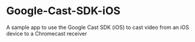 # Google-Cast-SDK-iOS
A sample app to use the Google Cast SDK (iOS) to cast video from an iOS device to a Chromecast receiver
